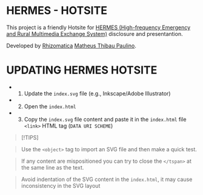 # HERMES - HOTSITE

This project is a friendly Hotsite for [HERMES (High-frequency Emergency and Rural Multimedia Exchange System)](https://github.com/Rhizomatica/hermes-gui) disclosure and presentantion. 

Developed by 
[Rhizomatica](https://www.rhizomatica.org/) 
[Matheus Thibau Paulino](https://github.com/mtsthibau).

# UPDATING HERMES HOTSITE

 - 1. Update the `index.svg` file (e.g., Inkscape/Adobe Illustrator)
 - 2. Open the `index.html` 
 - 3. Copy the `index.svg` file content and paste it in the `index.html` file `<link>` HTML tag (`DATA URI SCHEME`)

> [!TIPS] 

> Use the `<object>` tag to import an SVG file and then make a quick test.

> If any content are mispositioned you can try to close the `</tspan>` at the same line as the text.

> Avoid indentation of the SVG content in the `index.html`, it may cause inconsistency in the SVG layout